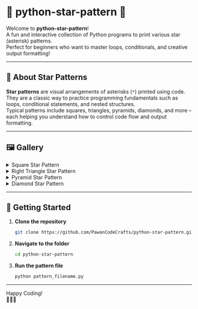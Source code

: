 # 🌟 python-star-pattern 🌟

Welcome to **python-star-pattern**!  
A fun and interactive collection of Python programs to print various star (asterisk) patterns.  
Perfect for beginners who want to master loops, conditionals, and creative output formatting!

---

## 📝 About Star Patterns

**Star patterns** are visual arrangements of asterisks (`*`) printed using code.  
They are a classic way to practice programming fundamentals such as loops, conditional statements, and nested structures.  
Typical patterns include squares, triangles, pyramids, diamonds, and more – each helping you understand how to control code flow and output formatting.



---

## 🖼️ Gallery

<details>
  <summary>Square Star Pattern</summary>
  <img src="screenshots/square_pattern.png" alt="Square Star Pattern" width="400"/>
</details>

<details>
  <summary>Right Triangle Star Pattern</summary>
  <img src="screenshots/right_triangle.png" alt="Right Triangle Pattern" width="400"/>
</details>

<details>
  <summary>Pyramid Star Pattern</summary>
  <img src="screenshots/pyramid.png" alt="Pyramid Pattern" width="400"/>
</details>

<details>
  <summary>Diamond Star Pattern</summary>
  <img src="screenshots/diamond.png" alt="Diamond Pattern" width="400"/>
</details>

---

## 🚀 Getting Started

1. **Clone the repository**  
   ```bash
   git clone https://github.com/PawanCodeCrafts/python-star-pattern.git
   ```
2. **Navigate to the folder**
   ```bash
   cd python-star-pattern
   ```
3. **Run the pattern file**
   ```bash
   python pattern_filename.py
   ```

---


Happy Coding!  
🌠✨🌟
